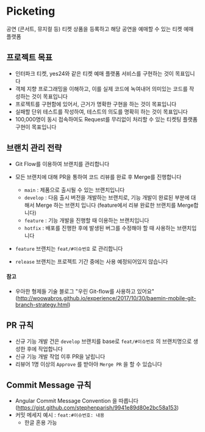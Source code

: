 # Picketing
공연 (콘서트, 뮤지컬 등) 티켓 상품을 등록하고 해당 공연을 예매할 수 있는 티켓 예매 플랫폼


## 프로젝트 목표
- 인터파크 티켓, yes24와 같은 티켓 예매 플랫폼 서비스를 구현하는 것이 목표입니다
- 객체 지향 프로그래밍을 이해하고, 이를 실제 코드에 녹여내어 의미있는 코드를 작성하는 것이 목표입니다
- 프로젝트를 구현함에 있어서, 근거가 명확한 구현을 하는 것이 목표입니다
- 실패할 단위 테스트를 작성하여, 테스트의 의도를 명확히 하는 것이 목표입니다
- 100,000명이 동시 접속하여도 Request를 무리없이 처리할 수 있는 티켓팅 플랫폼 구현이 목표입니다

## 브랜치 관리 전략
- Git Flow를 이용하여 브랜치를 관리합니다
- 모든 브랜치에 대해 PR을 통하여 코드 리뷰를 완료 후 Merge를 진행합니다
  - `main` : 제품으로 출시될 수 있는 브랜치입니다
  - `develop` : 다음 출시 버전을 개발하는 브랜치로, 기능 개발이 완료된 부분에 대해서 Merge 하는 브랜치 입니다 (feature에서 리뷰 완료한 브랜치를 Merge합니다)
  - `feature` : 기능 개발을 진행할 때 이용하는 브랜치입니다
  - `hotfix` : 배포를 진행한 후에 발생된 버그를 수정해야 할 때 사용하는 브랜치입니다

- `feature` 브랜치는 `feat/#이슈번호` 로 관리합니다
- `release` 브랜치는 프로젝트 기간 중에는 사용 예정되어있지 않습니다

#### 참고 
- 우아한 형제들 기술 블로그 "우린 Git-flow를 사용하고 있어요" (http://woowabros.github.io/experience/2017/10/30/baemin-mobile-git-branch-strategy.html)
 
## PR 규칙
- 신규 기능 개발 건은 `develop` 브랜치를 base로 `feat/#이슈번호` 의 브랜치명으로 생성한 후에 작업합니다
- 신규 기능 개발 작업 이후 PR을 날립니다
- 리뷰어 1명 이상의 `Approve` 를 받아야 `Merge PR` 을 할 수 있습니다

## Commit Message 규칙
- Angular Commit Message Convention 을 따릅니다 (https://gist.github.com/stephenparish/9941e89d80e2bc58a153)
- 커밋 메세지 예시 : `feat:#이슈번호: 내용`
    - 한글 혼용 가능 
